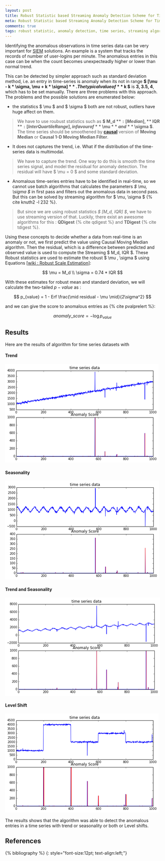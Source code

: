 ```yaml
---
layout: post
title: Robust Statistic based Streaming Anomaly Detection Scheme for Time-Series Data
meta: Robust Statistic based Streaming Anomaly Detection Scheme for Time-Series Data
comments: true
tags: robust statistic, anomaly detection, time series, streaming algorithm
---
```


Identifying the anomalous observations in time series data can be very important for [SIEM][siem] solutions. An example is a system that tracks the records of number of user-logins per minute. The anomalous entries in this case can be when the count becomes unexpecteadly higher or lower than normal trend.

This can be detected by simpler approach such as standard deviation method, i.e. an entry in time-series is anomaly when its not in range **$ [\mu - k * \sigma, \mu + k * \sigma] $**. The typical value of **$ k $** is **3, 3.5, 4**, which has to be set manually. There are three problems with this approach. The problems and the possible solutions are enumerated below:

* the statistics $ \mu $ and $ \sigma $ both are not robust, outliers have huge affect on them.

> We have to use roubust statistics such as **$ M_d $**:[Median], **$ IQR $** :[Inter Quartile Range], in favour of **$ \mu $** and **$ \sigma $**. The time series should be smoothened by **[causal][causal]** version of **Moving Median** or **Causal 1-D Moving Median Filter**.

* It does not captures the trend, i.e. What if the distribution of the time-series data is  multimodal.

> We have to capture the trend. One way to do this is smooth the time series signal, and model the residual for anomaly detection. The residual will have $ \mu = 0 $ and some standard deviation.

* Anomalous time-series entries have to be identified in real-time, so we cannot use batch algorithms that calculates the parameters *$ \mu, \sigma $* in first pass and filters out the anomalous data in second pass. But this can be solved by streaming algorithm for $ \mu, \sigma $ {% cite knuth2 -l 232 %}.

> But since we are using robust statistics *$ [M_d, IQR] $*, we have to use streaming version of that. Luckily, there exist an awesome algorithms for this : **QDigest** {% cite qdigest %} and **TDigest** {% cite tdigest %}.

Using these concepts to decide whether a data from real-time is an anomaly or not, we first predict
the value using Causal Moving Median algorithm. Then the residual, which is a difference between predicted and observed value is used to compute the Streaming $ M_d,  IQR $. These Robust statistics are used to estimate the robust $ \mu , \sigma $ using Equations [[wiki : Robust Scale Estimation][wikiRobustStddev]]:

$$
\mu = M_d \\
\sigma = 0.74 * IQR
$$

With these estimates for robust mean and standard deviation, we will calculate the two-tailed $p-value$ as :

$$ p_{value} = 1 - Erf \frac{\mid residual - \mu  \mid}{2\sigma^2} $$

and we can give the score to anomalous entries as {% cite pvalprelert %}:

$$ anomaly\_score = - \log{p_{value}} $$

<!--- So, Let us use overall Discussion to sketch an algorithm for real time Anomaly Detection in time-series data.
![png](/files/tsanomaly/algorithm.png) -->

Results
--------
Here are the results of algorithm for time series datasets with

#### Trend
![png](/files/tsanomaly/trend.png)

#### Seasonality
![png](/files/tsanomaly/sin.png)

#### Trend and Seasonality
![png](/files/tsanomaly/sintrend.png)

#### Level Shift
![png](/files/tsanomaly/shift.png)

The results shows that the algorithm was able to detect the anomalous entries in a time series with trend or seasonality or both or Level shifts.


References
--------------
{% bibliography %}
{: style="font-size:12pt; text-align:left;"}

[siem]: http://en.wikipedia.org/wiki/Siem
[causal]: http://en.wikipedia.org/wiki/Causal_system
[wikiRobustStddev]: http://en.wikipedia.org/wiki/Robust_measures_of_scale#Estimation